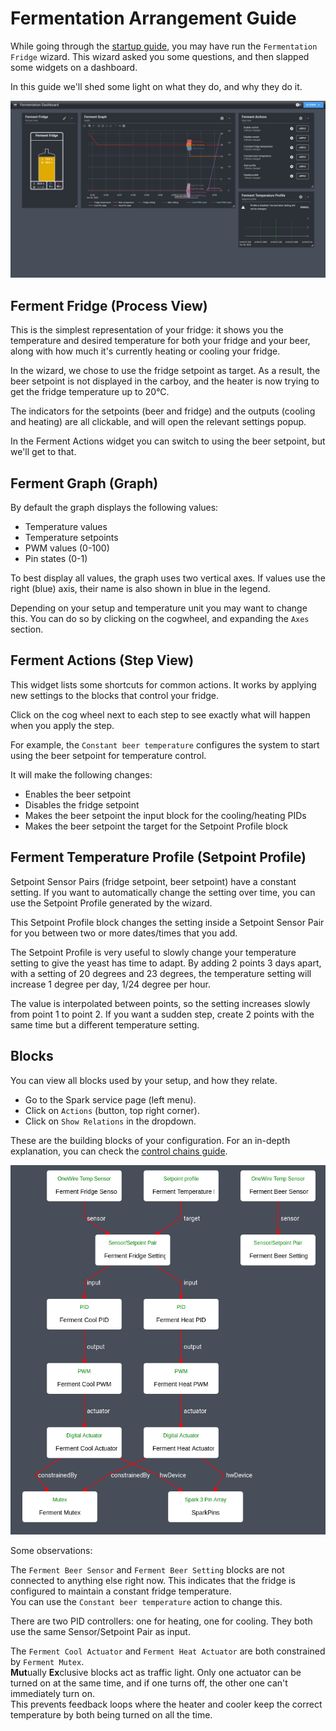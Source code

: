 # Fermentation Arrangement Guide

While going through the [startup guide](./startup.html), you may have run the `Fermentation Fridge` wizard. This wizard asked you some questions, and then slapped some widgets on a dashboard. 

In this guide we'll shed some light on what they do, and why they do it.

![Ferment Fridge page](../images/ferment-arrangement.png)

## Ferment Fridge (Process View)

This is the simplest representation of your fridge: it shows you the temperature and desired temperature for both your fridge and your beer, along with how much it's currently heating or cooling your fridge.

In the wizard, we chose to use the fridge setpoint as target.
As a result, the beer setpoint is not displayed in the carboy, and the heater is now trying to get the fridge temperature up to 20°C.

The indicators for the setpoints (beer and fridge) and the outputs (cooling and heating) are all clickable, and will open the relevant settings popup.

In the Ferment Actions widget you can switch to using the beer setpoint, but we'll get to that.

## Ferment Graph (Graph)

By default the graph displays the following values:
- Temperature values
- Temperature setpoints
- PWM values (0-100)
- Pin states (0-1)

To best display all values, the graph uses two vertical axes. If values use the right (blue) axis, their name is also shown in blue in the legend.

Depending on your setup and temperature unit you may want to change this. You can do so by clicking on the cogwheel, and expanding the `Axes` section.

## Ferment Actions (Step View)

This widget lists some shortcuts for common actions.
It works by applying new settings to the blocks that control your fridge.

Click on the cog wheel next to each step to see exactly what will happen when you apply the step.

For example, the `Constant beer temperature` configures the system to start using the beer setpoint for temperature control.

It will make the following changes:
- Enables the beer setpoint
- Disables the fridge setpoint
- Makes the beer setpoint the input block for the cooling/heating PIDs
- Makes the beer setpoint the target for the Setpoint Profile block

## Ferment Temperature Profile (Setpoint Profile)

Setpoint Sensor Pairs (fridge setpoint, beer setpoint) have a constant setting. If you want to automatically change the setting over time, you can use the Setpoint Profile generated by the wizard.

This Setpoint Profile block changes the setting inside a Setpoint Sensor Pair for you between two or more dates/times that you add.

The Setpoint Profile is very useful to slowly change your temperature setting to give the yeast has time to adapt.
By adding 2 points 3 days apart, with a setting of 20 degrees and 23 degrees, the temperature setting will increase 1 degree per day, 1/24 degree per hour.

The value is interpolated between points, so the setting increases slowly from point 1 to point 2.
If you want a sudden step, create 2 points with the same time but a different temperature setting.

## Blocks

You can view all blocks used by your setup, and how they relate.
- Go to the Spark service page (left menu).
- Click on `Actions` (button, top right corner).
- Click on `Show Relations` in the dropdown.

These are the building blocks of your configuration. For an in-depth explanation, you can check the [control chains guide](./control_chains.html).

![Relations](../images/ferment-relations.png)

Some observations:

The `Ferment Beer Sensor` and `Ferment Beer Setting` blocks are not connected to anything else right now. This indicates that the fridge is configured to maintain a constant fridge temperature. <br>
You can use the `Constant beer temperature` action to change this.

There are two PID controllers: one for heating, one for cooling. They both use the same Sensor/Setpoint Pair as input.

The `Ferment Cool Actuator` and `Ferment Heat Actuator` are both constrained by `Ferment Mutex`. <br>
**Mut**ually **Ex**clusive blocks act as traffic light. Only one actuator can be turned on at the same time, and if one turns off, the other one can't immediately turn on. <br>
This prevents feedback loops where the heater and cooler keep the correct temperature by both being turned on all the time.
